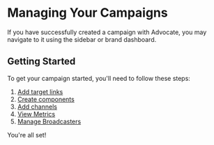 # Managing Your Campaigns

If you have successfully created a campaign with Advocate, you may navigate to it using the sidebar or brand dashboard.

## Getting Started
To get your campaign started, you'll need to follow these steps:

1. [Add target links](http://advocate-docs.readthedocs.io/en/latest/BRANDS%20&%20MANAGERS/0Overview/)
2. [Create components](http://advocate-docs.readthedocs.io/en/latest/BRANDS%20&%20MANAGERS/2Components/)
3. [Add channels](http://advocate-docs.readthedocs.io/en/latest/BRANDS%20&%20MANAGERS/3Channels/)
4. [View Metrics](http://advocate-docs.readthedocs.io/en/latest/BRANDS%20&%20MANAGERS/4Metrics/)
5. [Manage Broadcasters](http://advocate-docs.readthedocs.io/en/latest/BRANDS%20&%20MANAGERS/5Managment/)

You're all set!

